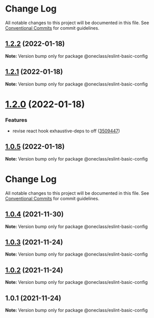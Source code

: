 # Change Log

All notable changes to this project will be documented in this file.
See [Conventional Commits](https://conventionalcommits.org) for commit guidelines.

## [1.2.2](https://dev.azure.com/oneclass-rd/Tools/_git/eslint-prettier-config/compare/v1.2.1...v1.2.2) (2022-01-18)

**Note:** Version bump only for package @oneclass/eslint-basic-config





## [1.2.1](https://dev.azure.com/oneclass-rd/Tools/_git/eslint-prettier-config/compare/v1.2.0...v1.2.1) (2022-01-18)

**Note:** Version bump only for package @oneclass/eslint-basic-config





# [1.2.0](https://github.com/leosuoxxo/eslint-prettier-config/compare/v1.1.0...v1.2.0) (2022-01-18)


### Features

* revise react hook exhaustive-deps to off ([3509447](https://github.com/leosuoxxo/eslint-prettier-config/commit/350944703e333ca42aaab39e5dcf2588f523f743))





## [1.0.5](https://github.com/leosuoxxo/eslint-prettier-config/compare/v1.0.4...v1.0.5) (2022-01-18)

**Note:** Version bump only for package @oneclass/eslint-basic-config





# Change Log

All notable changes to this project will be documented in this file. See
[Conventional Commits](https://conventionalcommits.org) for commit guidelines.

## [1.0.4](https://github.com/leosuoxxo/eslint-prettier-config/compare/v1.0.3...v1.0.4) (2021-11-30)

**Note:** Version bump only for package @oneclass/eslint-basic-config

## [1.0.3](https://github.com/leosuoxxo/eslint-prettier-config/compare/v1.0.2...v1.0.3) (2021-11-24)

**Note:** Version bump only for package @oneclass/eslint-basic-config

## [1.0.2](https://github.com/leosuoxxo/eslint-prettier-config/compare/v1.0.1...v1.0.2) (2021-11-24)

**Note:** Version bump only for package @oneclass/eslint-basic-config

## 1.0.1 (2021-11-24)

**Note:** Version bump only for package @oneclass/eslint-basic-config
